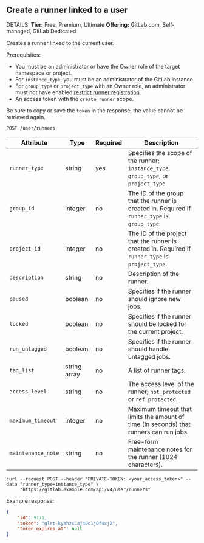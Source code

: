 ## Create a runner linked to a user

DETAILS:
**Tier:** Free, Premium, Ultimate
**Offering:** GitLab.com, Self-managed, GitLab Dedicated

Creates a runner linked to the current user.

Prerequisites:

- You must be an administrator or have the Owner role of the target namespace or project.
- For `instance_type`, you must be an administrator of the GitLab instance.
- For `group_type` or `project_type` with an Owner role, an administrator must not have enabled [restrict runner registration](../administration/settings/continuous_integration.md#restrict-runner-registration-by-all-users-in-an-instance).
- An access token with the `create_runner` scope.

Be sure to copy or save the `token` in the response, the value cannot be retrieved again.

```plaintext
POST /user/runners
```

| Attribute          | Type         | Required | Description                                                                                       |
|--------------------|--------------|----------|---------------------------------------------------------------------------------------------------|
| `runner_type`      | string       | yes      | Specifies the scope of the runner; `instance_type`, `group_type`, or `project_type`.              |
| `group_id`         | integer      | no       | The ID of the group that the runner is created in. Required if `runner_type` is `group_type`.     |
| `project_id`       | integer      | no       | The ID of the project that the runner is created in. Required if `runner_type` is `project_type`. |
| `description`      | string       | no       | Description of the runner.                                                                        |
| `paused`           | boolean      | no       | Specifies if the runner should ignore new jobs.                                                   |
| `locked`           | boolean      | no       | Specifies if the runner should be locked for the current project.                                 |
| `run_untagged`     | boolean      | no       | Specifies if the runner should handle untagged jobs.                                              |
| `tag_list`         | string array | no       | A list of runner tags.                                                                            |
| `access_level`     | string       | no       | The access level of the runner; `not_protected` or `ref_protected`.                               |
| `maximum_timeout`  | integer      | no       | Maximum timeout that limits the amount of time (in seconds) that runners can run jobs.            |
| `maintenance_note` | string       | no       | Free-form maintenance notes for the runner (1024 characters).                                     |

```shell
curl --request POST --header "PRIVATE-TOKEN: <your_access_token>" --data "runner_type=instance_type" \
     "https://gitlab.example.com/api/v4/user/runners"
```

Example response:

```json
{
    "id": 9171,
    "token": "glrt-kyahzxLaj4Dc1jQf4xjX",
    "token_expires_at": null
}
```

